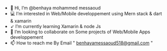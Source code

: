 - 👋 Hi, I’m @benhaya mohammed messaoud
- 💻 I’m interested in Web/Mobile developpement using Mern stack & dart & xamarin
- ➶ I’m currently learning Xamarin & node Js 
- 🤝 I’m looking to collaborate on Some projects of Web/Mobile Apps developpement
- 📫 How to reach me By Email " benhayamessaoud518@gmail.com "

<!---
benhayamohammedmessaoud5/benhayamohammedmessaoud5 is a ✨ special ✨ repository because its `README.md` (this file) appears on your GitHub profile.
You can click the Preview link to take a look at your changes.
--->
